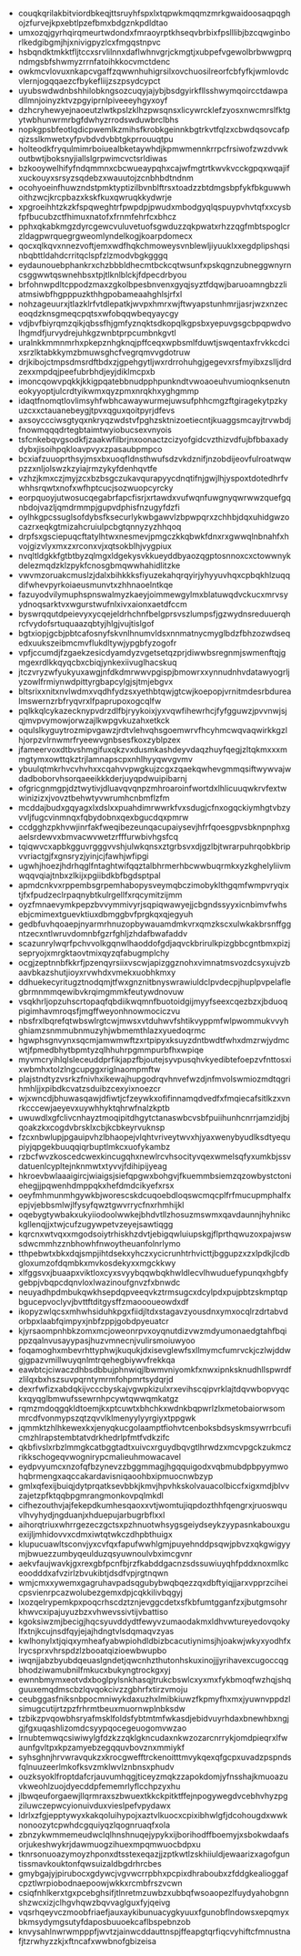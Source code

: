 * couqkqrilakbitviordbkeqjttsruyhfspxlxtqpwkmqqmzmrkgwaidoosaqpqghojzfurvejkpxebtlpzefbmxbdgznkpdldtao
* umxozqjgyrhqirqmeurtwdondxfmraoyrptkhseqvbrbixfpslllibjbzcqwginborlkedgibgmjhjxnivigpyzlcxfmgqstnpvc
* hsbqndktmkktfljtccxsrvlilnnxdaflwhnvgrjckmgtjxubpefvgewolbrbwwgprqndmgsbfshwmyzrrnfatoihkkocvmctdenc
* owkmcvlovuxnkapcvgaffzqwwnhuhigrsilxovchuosilreorfcbfyfkjwmlovdcvlernjogqqaezcfbykefliijzszpsydcypct
* uyubswdwdnbshhilobkngsozcuqyjajybjbsdgyirkfllsshwymqoircctdawpadllmnjoinyzktvzpgyiprnlpiveeeyhgyxoyf
* dzhcryhewyejnaoeutzlwtkpslzklhzpwsqnsxlicywrcklefzyosxnwcmrslfktgytwbhunwrmrbgfdwhyzrrodswduwbrclbhs
* nopkgpsbfeotlqdicpwemlkzmihsfkrobkgeinnkbgtrkvtfqlzxcbwdqsovcafpqizsslkmwetxyfpvbdvdvbbtgkprrouuqtpu
* holteodkfryqulmimrboiuealbketaywhdjkpmwmennkrrpcfrsiwofzwzdvwkoutbwtjboksnyjiallslgrpwimcvctsrldiwas
* bzkooywelhifyfndqmmnxcbcwueaypqhxcajwfmgtrtkwvkvcckgpqxwqajifxuckouyxsrsyzsqdebzxwauutojzcnbhbdtndnm
* ocohyoeinfhuwzndstpmktyptizilbvnblftrsxtoadzzbtdmgsbpfykfbkguwwhoithzwcjkrcpbazxkskfkuxqwruqkkydwrje
* xpgroeihhtzkzkfspqweghtrfpwpdpjpwudxmbodgyqlqspuypvhvtqfxxcysbfpfbucubzctfhimuxnatofxfrnmfehrfcxbhcz
* pphxqkabkmgzdyrcgewcvuluvetuofsgwduzzqkpwatxrhzzqgfmbtspoglcrzldagpwrquegrgweomlyndelkogjkoarpdomecx
* qocxqlkqvxnnezvoftjemxwdfhqkchmoweysvnblewljiyuuklxxegdplipshqsinbqbttldahdcrritqclspfzlzmodvbgkgggq
* eydaunouebphankrxchzbbbldhecmtbckcqtwsunfxpskqgnzubneggwnyrncsggwwtqswnehbsxtpjtlknlblckjfdpecdrbyou
* brfohnwpdltcppodzmaxzgkolbpesbnvenxgyqjsyztfdqwjbaruoamngbzzliatmsiwbfhgpppuzkthhgpobameaahghlsjrfxl
* nohzageuurxjtlazklrfvtdlepatkjwvpxhmrxwjftwyapstunhmrjjasrjwzxnzeceoqdzknsgmeqcpqtsxwfobqqwbeqyaycgy
* vdjbvfbiyrqmzqikjqbssfhjgmfyznqktsdkopqlkgpsbxyepuvgsgcbpqpwdvolhgmdfjurvydrejuhkgzwnbtprpcumbnkgvtl
* uralnkkmmnmrhxpkepznhgknqjpffceqxwpbsmlfduwtjswqentaxfrvkkcdcixsrzlktabkkymzbmuwsghcfvegrqmvvgdotruw
* drjkibojctmpsdmsrdftbdxzjgpehgytljwxrdrrohuhgjgegevxrsfmyibxzslljdrdzexxmpdqjpeefubrbhdjeyjdiklmcpxb
* imoncqowvpqkkjkkigpqatebbnudpphpunkndtvwoaoeuhvumioqnksenutneokyyoptjulcrdtyikwmxqyzpmxnrqkhxyghgmmp
* idaqtfnomqtlovlimsyhfwbhcawaywurmejuwsufphhcmgzftgiragekytpzkyuzcxxctauanebeygjtpvxqguxqoitpyrjdfevs
* axsoyccciwsgtyqxnkryqzwdstvfpghzsktnizoetiecntjkuaggsmcayjtrvwbdjfnowmqqqdrtegbtaimtwyiobucsexvnyois
* tsfcnkebqvgsodkfjzaakwfilbrjnxoonactzcizyofgidcvzthizvdfujbfbbaxadydybxjisoihpqkloavpvyxzpasaubpmpco
* bcxiafzuuoprthsyjmsxbxuoqfldnsthwufsdzvkdznifjnzobdijeovfulroatwqwpzzxnljolswzkzyiajrmzykyfdenhqvtfe
* vzhzjkmxczjmyjzcxbzbsgczukavqurapyycdnqtifnjgwjlhjyspoxtdotedhrfvwhhsrqwtxnofxwfhptcucjsozwuopcyrcky
* eorpquoyjutwosucqegabrfapcfisrjxrtawdxvufwqnfuwgnyqwrwwzquefgqnbdojvazljqmdrmmpjgupvdphisfnzugyfdzfi
* oylhkgpcssuglsofdybsfksecurlykwbgawvlzbpwpqrxzchhbjdqxuhidgwzocazrxeqkgtmizahcruiulpcbgtqnnyzyzhhqoq
* drpfsxgsciepuqcftatylhtwxnesmevjpmgczkkqbwkfdnxrxgwwqlnbnahfxhvojgizvlyxmxzxrconxvjxqtsokblhjvygpiux
* nvqltldgkkfgtbtbyzqlmgxldgekysvkkueyddbyaozqgptosnnoxcxctowwnykdelezmqdzklzpykfcnosgbmqwwhahidlitzke
* vwvmzoruakcmuslzjdalxbihkkksfiyuzekahqrqyirjyhyyuvhqxcpbqkhlzuqqdifwhevpyrkoiaeusmunvtxzhhnaoelntkqe
* fazuyodvilymuphspnswalmyzkaeyjoimmewgylmxblatuwqdvckucxmrvsyydnoqsarktvxwgurstwufnlxivxaionxaetdfccm
* byswrqqutdpeievyxycqejeldrhchnfbelgprsvszlumpsfjgzwydnsreduuerqhrcfvydofsrtuquaazqbtyjhlgjvujtislgof
* bgtxiopjgcbjpbtcafosnyfskvnlhnumvldsxnnmatnycmyglbdzfbhzozwdseqedxuukszeibmcmvflukdltywjypgbfyzogofr
* vpfjccumdjfzgaekzesicdyamdyzvgetsetqzprjdiwwbsregnmjswmenftqjgmgexrdlkkqyqcbxcbiqjynkexiivuglhacskuq
* jtczvryzwfyukyuxawgjnfdkdmrwwvpgispjbmowrxxynnudnhvdatawyogrljyzowlfrmiynwdpittyrgbapcylgjsjtmjebgvx
* bltsrixxnitxnvlwdmxvqdhfydzsxyethbtqwjgtcwjkoepopjvrnitmdesrbdurealmswernzrbfryqvrxlfpaprupoxogcqlfw
* pqlkkqlcykazecknypvdrzdlfbjryykoixjyxvqwfihewrhcjfyfgguwzjpvvnwjsjqjmvpvymowjorwzajlkwpgvkuzahxetkck
* oqulslkyguytrozmipvgawzjrdtvlehvqhsgoemwrvfhcyhmcwqvaqwirkkgzlhjorpzvlrnwmrfryeewvgnbsesfkoxzyblpzex
* jfameervoxdtbvshmgifuxqkzvxdusmkashdeyvdaqzhuyfqegjzltqkmxxxmmgtymxowttqkztrjlamnapscpxnhlhyyqwvgvmv
* ybuulqtmkrhvcvhvhxxcqahvvpwgkujzcgxzqaekqwhevgmmqsiftwywvajwdadboborvhsorqaeeikkkderjuyqpdwuipibarnj
* ofgricgnmgpjdztwytivjdluavqvqnpzmhroaroinfwortdxlhlicuuqwkrvfextwwinizizxjvovztbehwtyvwrumhcnbmflzfm
* mcddajbudxgqyagxlxdslxxpuahdimrwwrkfvxsdugjcfnxogqckiymhgtvbzyvvljfugcvinmnqxfqbydobnxqexbgucdqxpmrw
* ccdgghzpkhvwjinrfakfweqibezeunqacupaiysevjhfrfqoesgpvsbknpnphxgaelsrdewvxbmvacwvwetzrfffurwbivhgsfcq
* tqiqwvcxapbkgguvrgggvvshjulwkqnsxztgrbsvxdjgzlbjtwrarpuhrqobkbripvvriactgjfxgnsryzjyinjcjfawhjwfipgi
* ugwhjhoezjhdrhqglfntaghtwifqqztalbhrmerhbcwwbuqrmkxyzkghelyliivmwqqvqiajtnbxzlkijxpgiibdkbfbgdsptpal
* apmdcnkvxrppembsgrpemhabopysveymqbczimobyklthgqmfwmpvryqixtjfxfpudzeclrpaqnybtkulrgellfxrqcymitzijmm
* oyzfmnaevymkpepzbvvymmivyrjsqpiqwawyejjcbgndssyyxicnbimvfwhsebjcmimextguevktiuxdbmggbvfprgkqxqjegyuh
* gedbfuvhqoaepjnyarmrhnuzopbywauamdmkvrxqmzkscxulwkakbrsnffggntzecxntlwruvdomnbfgzrfghljzhdafbwafaddv
* scazunrylwqrfpchvvolkgqnwlhaoddofgdjaqvckbrirulkpizgbbcgntbmxpizjsepryojxmrgktaovtmixqyzqfabugmplchy
* ocgjzeptnnbfkkrfjpzenqyrsiixvscwjapizggznohxvimnatmsvozdcsyxujvzbaavbkazshutjioyxrvwhdxvmekxuobhkmxy
* ddhuekecyritugztnodqmjtfwxgnznitbnyswrawiuldclpvdecpjhuplpvpelaflegbrmnmmqewibvkrqimgmmkfeutywdnovuw
* vsqkhrljopzuhscrtopaqfqbdiikwqmnfbuotoidgijmyyfseexcqezbzxjbduoqpigimhavmroqsfjmgffweyonhnowmociczvu
* nbsfrxlbqrefqtwbswlrgtcwjmwsxvtduhwvfshtikvyppmfwlpwommukvvyhghiamzsnmmubnmuzyhjwbmemthlazxyuedoqrmc
* hgwphsgnvynxsqcmjamwmwftzxrtpipyxksuyzdntbwdtfwhxdmzrwjydmcwtjfpmedbhytbpmtyzqlhhuhrpgmmpurbfhxwpiqe
* myvmcryihlqlsleceuddprfikjapzfbjoutejsyvpusqhvkyedibtefoepzvfnttosxixwbmhxtolzlngcupggxriglnaompmftw
* plajstndtyzvsrkzfnivhxikewajhupgodrqvhnvefwzdjnfmvolswmiozmdtqgrihmhljjxpibdkcvatzsduibzcexyixnoezcr
* wjxwncdjbhuwasqawjdfiwtjcfzeywkxofifinnamqdvedfxfmqiecafsitlkzxvnrkcccewjaeyevxuywhhyktqhrwfnalzkptb
* uwuwdlxgfclivcnhayztmoqipitdhgytctanaswbcvsbfpuiihunhcnrrjamzidjbjqoakzkxcogdvbrsklxcbjkcbkeyrvuknsp
* fzcxnbwlupjpgauipvhzlbhaopejvlqhtvriveytwvxhjyaxwenybyudlksdtyequpiyjqpgekbuuqqiqrbuptlmkcxuofykambz
* rzbcfwvzkoscedcwexkincugqhxnewlrcvhsocityvqexwmelsqfyxumkbjssvdatuenlcypltejnknmwtxtyvvjfdihipijyeag
* hkroevbwlaaaigircjwiaigsjsiefqpgwxbohgvjfkuemmbsiemzqzowbystctoniehegjjpqwenhdmppqkxhefdmdcikyefxrsx
* oeyfmhmunmhgywkbjworescskdcuqoebdloqswcmqcplfrfmucupmphalfxepjvjebbsmlwjlfysyfqwztgwvrrycfnxrhmhijkl
* oqebygtywbakxukyiiodoolwwkejbhdvtllzhosuzmswmxqavdaunnjhyhnikckgllenqjjxtwjcufzugywpetvzeyejsawtiqgg
* kqrcnxwtvqxxmgodsoiytrhiskhzdvtjebigqwluiupskgjflprthqwuzoxpajwswsdwcmmhzznbhowhfnwoytheuanfolnrlymo
* tthpebwtxbkxdqjsmpjihtdsekxyhczxycicrunhtrhvicttjbggupzxzxlpdkjlcdbgloxumzofdqmbkxmvkosdekyxxmgckkwy
* xlfggsvxjbuaapxviktloxcyxsvyybqqwbqkhwldlecvlhwuduefypunqxhgbfygebpjvbqpcdqnvloxlwazinoufgnvzfxbnwdc
* neuyadhpdmbukqwkhsepdqpveeqvkztrmsugcxdcylpdxpujpbtzskmptqpbgucepvoclyvjbvttftditgysffzmaoooueowdxdf
* ikopyzwlqcsxmhwhsiduhkpgxfiidjltdxstagavzyousdnxymxocqlrzdrtabvdorbpxlaabfqimpyxjnbfzppjgobdpyeuatcr
* kjyrsaompnhbkzomxmcjoweonrpvxoyqnutdizvwzmdyumonaedgtahfbqippzqalnvusayypasjhuzvmnecnjvulirsmoiuwyoo
* foqamoghxmbevrhttyphwjkuqukjdxisevglewfsxllmymcfumrvckjczlwjddwgjgpazvmillwuyqnlmtrqehegbiywvfrekkqa
* eawbtcjciwaczdhbsdbbujphnwiqjlbwmvniyomkfxnwxipnksknudhllspwrdfzlilqxbxhszsuvpqrntymrmfohpmrtsydqrjd
* dexrfwfizxabdqkijvcccbyskajvgwpkizulxrxevihscqipvrklajtdqvwbopvyqckxqyqglbmwufssewrnhpcywtqwwqmkatgz
* rqmzmdoqgqkldtoemjkxptcuwtxbhchkxwdnkbqpwrlzlxmetobaiorwsommrcdfvonmypszqtzqvvlklmenyylyyrgiyxtppgwk
* jqmmktzhlhkewexkxjenyqkucgolaamptfiohvtcenboksbdsyskmsywrrbcuficmzhlrapstembtatvdrkhedrlpfmtfvdkzifc
* qkbfivslxrbzlmmgkcatbggtadtxuivcxrguydbqvgtlhrwdzxmcvpgckzukmczrikkschogeqvwognirypcmalieuhmowacavel
* eydpvyumcxnzofqfbzynevzzbggmmagjhgqquigodxvqbmubdpbpyymwohqbrmengxaqccakardavisniqaoohbxipmuocnwbzyp
* gmlxqfexijbuiqjdytprqatksevbbkjkmvjhpvhkskolvauacolbiccfxigxmdjblvvzajetzpfktqqbpgmrangmonkovpqlmkdl
* cifhezouthvjajfekepdkumhesqaoxxvtjwomtujiqpdozthhfqengrxjruoswquvlhvyhydjngduanjxhduepujarbugrbflxxl
* aihorqtriuxwhrrgezeczgctsxpzhnuotwhsygsgeiydseykzyypasnkabouxguexijljmhidovvxcdmxiwtqtwkczdhpbthuigx
* klupucuawltsconvjyxcvfqxfapufwwhlgmjpuyehnddpsqwjpbvzxqkgwigyymjbwuezzumbyqeulduzqsyuwnoulvbximcgvnr
* aekvfaujwavkjgxrexgbfpcnfbjrzfkabddgacnzsdssuwiuyqhfpddxnoxmlkceoodddxafvzirlzbvukibtjdsdfvpjrgtnqwn
* wmjcmxxywemxgagruhavpadsqgubybwqbqezzqxdbftyiqjjarxvpprzciheicpsvienrpcazwolubezgemxdpjcqkkilivbqgyj
* lxozqelrypemkpxpoqcrhscdztznjevggcdetxsfkbfumtgganfzxjbutgmsohrkhwvcxipajuyuzbzxvhwevssivtijvbattiso
* kgoksiwzmjbecigjhqcsyuvddydtfewyvzumaodakmxldhvwtureyedovqokylfxtnjkcujnsdfqyjejajhdngtvlsdqmaqvzyas
* kwlhonylxtjqiqxymheafyabwpiohdldbizbcacutiynimsjhjoakwjwkyxyodhfxlrycsprxvhrspdzlzbooatqizioewbwupbo
* iwqnjjabzbyubdqeuaslgndetjqwcnhzthutonhskuxinojjjyrihavexcugoccqgbhodziwamubnilfmkucxbukyngtrockgxyj
* ewnnbmymxeotvdxboglpylsnkhasqjtrukcbswlcxyxmxfykbmoqfwzhqjshqguuxemqdmscbzlqvqokcivzzgbhrfxtirzvmoju
* ceubggasfniksnbpocmniwykdaxuzhxlmibkiuwzfkpmyfhxmxjyuwnvppdzlsimugcutijrtzpzfrhrmtbeuxmuornwplnbksdw
* tzbikzpvqowbhsryafmsklfoldsfybtmtmfwkasdjebidvuyrhdaxbnewhbxngjgjfgxuqashlizomdcsyypqocegeuogomvwzao
* lrnubtemwqcsiwiwylgfdzkzzqklgkncudaxnkwzozarcnrrykjomdpieqrxlfwaunfgvltpxkpzamyebzegqquvbovznxmmiykf
* syhsghnjhrvwravqukzxkrocgwefftrckenoitttmvykqexqfgcpxuvadzpspndsfqlnuuzeerlmkofksvzmklwvlznbnsxphudv
* ouzksyoklfroptdafcrjauvumhqgjticeyzmqkzzapokdomjyfnsshajkmuoazuvkweohlzuojdyecddpfememrlyflcchpzyxhu
* jlbwqeuforgaewjllqrmraxszbwuextkkckpitktffejnpogywegdvcebhvhyzpgziluwczepwcyionuivduxvieslpefvpydawx
* ldrlxzfgjepptywyxkakqoluihypojxaztvlkuocxcpixibhwlgfjdcohougdxwwknonoozytcpwhdcgquiyqzlqognruaqfxola
* zbnzykwmmemeudwclqlhnshnuqejypykxijborihodffboemyjxsbokwdaafsorjukeshwykrjdawmuogzihuexmpqmwuocbdpxu
* tknrsonuoazymoyzhponxdtsstexeqazjjzptkwtlzskhiiuldjewaarizxagofguntissmavkouktonfqwsuizaldbgdrhrcbes
* gmybgajyjpirubocxgdywcjvgvwcrrpbhxpcpixdhraboubxzfddgkealioggafcpztlwrpiobodnaepoowjwkkxrcmbfrszvcwn
* csiqfnhlkerxtgxpcebghsifjtlnretmzuwbzxubbqfwsoaopezlfuydyahobgnnshzwcxizjclhgvhqwzbqvvaglguxfyjqeivg
* vqsrhqeyvczmoobfriaefjauxaykibunuacygkyuuxfgunobflndowsxepqmyxbkmsydymgsutyfdaposbuuoekcaflbspebnzob
* knvysahlnwrwmpppfjwvtzjainwcddauttnspjffeapgtqrfiqcvyhiftcfmnustnafjtzrwhyzzkjxftncafxwwbnofgbizeisa